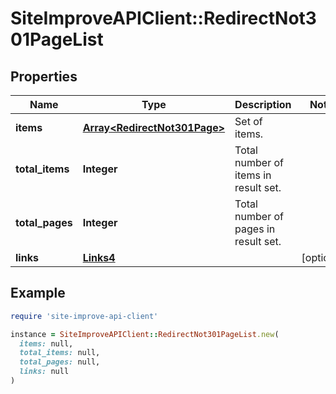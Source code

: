 # SiteImproveAPIClient::RedirectNot301PageList

## Properties

| Name | Type | Description | Notes |
| ---- | ---- | ----------- | ----- |
| **items** | [**Array&lt;RedirectNot301Page&gt;**](RedirectNot301Page.md) | Set of items. |  |
| **total_items** | **Integer** | Total number of items in result set. |  |
| **total_pages** | **Integer** | Total number of pages in result set. |  |
| **links** | [**Links4**](Links4.md) |  | [optional] |

## Example

```ruby
require 'site-improve-api-client'

instance = SiteImproveAPIClient::RedirectNot301PageList.new(
  items: null,
  total_items: null,
  total_pages: null,
  links: null
)
```

